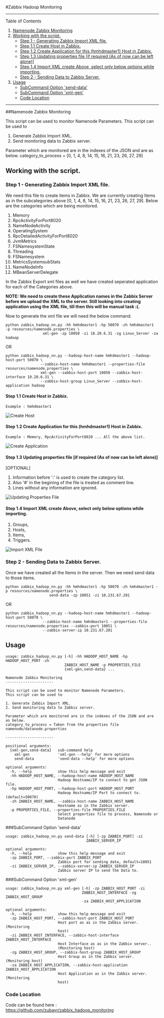 
<a name="Zabbix Hadoop Monitoring"></a>

#Zabbix Hadoop Monitoring


---

Table of Contents

1. <a href="#Namenode Zabbix Monitoring">Namenode Zabbix Monitoring</a>
2. <a href="#Working with the script.">Working with the script.</a>
	 * <a href="#Step 1 - Generating Zabbix Import XML file.">Step 1 - Generating Zabbix Import XML file.</a>
	 * <a href="#Step 1.1 Create Host in Zabbix.">Step 1.1 Create Host in Zabbix.</a>
	 * <a href="#Step 1.2 Create Application for this (hmhdmaster1) Host in Zabbix.">Step 1.2 Create Application for this (hmhdmaster1) Host in Zabbix.</a>
	 * <a href="#Step 1.3 Updating properties file [if required (As of now can be left alone)]">Step 1.3 Updating properties file [if required (As of now can be left alone)]</a>
	 * <a href="#Step 1.4 Import XML create Above, select only below options while importing.">Step 1.4 Import XML create Above, select only below options while importing.</a>
	 * <a href="#Step 2 - Sending Data to Zabbix Server.">Step 2 - Sending Data to Zabbix Server.</a>
3. <a href="#Usage">Usage</a>
	 * <a href="#SubCommand Option 'send-data'">SubCommand Option 'send-data'</a>
	 * <a href="#SubCommand Option 'xml-gen'">SubCommand Option 'xml-gen'</a>
	 * <a href="#Code Location">Code Location</a>

---



<a name="Namenode Zabbix Monitoring"></a>

##Namenode Zabbix Monitoring

This script can be used to monitor Namenode Parameters.
This script can be used to

1. Generate Zabbix Import XML.
2. Send monitoring data to Zabbix server.

Parameter which are monitored are in the indexes of the JSON and are as below.
category_to_process = [0, 1, 4, 8, 14, 15, 16, 21, 23, 26, 27, 29]


<a name="Working with the script."></a>

## Working with the script.


<a name="Step 1 - Generating Zabbix Import XML file."></a>

### Step 1 - Generating Zabbix Import XML file.

We need this file to create items in Zabbix.
We are currently creating Items as in the subcategories above [0, 1, 4, 8, 14, 15, 16, 21, 23, 26, 27, 29]. 
Below are the categories which are being monitored.

1. Memory
2. RpcActivityForPort8020
3. NameNodeActivity
4. OperatingSystem
5. RpcDetailedActivityForPort8020
6. JvmMetrics
7. FSNamesystemState
8. Threading
9. FSNamesystem
10. MetricsSystemsubStats
11. NameNodeInfo
12. MBeanServerDelegate

In the Zabbix Export xml files as well we have created seperated application for each of the Categories above.

**NOTE: We need to create these Application names in the Zabbix Server before we upload the XML to the server.
Still looking into creating application using the XML file, till then this will be manual task :(.**

Now to generate the xml file we will need the below command.

    python zabbix_hadoop_nn.py -hh hmhdmaster1 -hp 50070 -zh hmhdmaster1  -p resources/namenode.properties \
                     xml-gen -zp 10050 -zi 10.20.6.31 -zg Linux_Server -za hadoop
OR   
 
    python zabbix_hadoop_nn.py --hadoop-host-name hmhdmaster1 --hadoop-host-port 50070 \
                    --zabbix-host-name hmhdmaster1 --properties-file resources/namenode.properties \
                    xml-gen --zabbix-host-port 10050 --zabbix-host-interface 10.20.6.31 \
                    --zabbix-host-group Linux_Server --zabbix-host-application hadoop


<a name="Step 1.1 Create Host in Zabbix."></a>

#### Step 1.1 Create Host in Zabbix. 

    Example : hmhdmaster1

![Create Host](./images/hadoop_monitoring_create_host.png "Create Host")


<a name="Step 1.2 Create Application for this (hmhdmaster1) Host in Zabbix."></a>

#### Step 1.2 Create Application for this (hmhdmaster1) Host in Zabbix. 

    Example : Memory, RpcActivityForPort8020 ... All the above list.

![Create Application](./images/hadoop_monitoring_create_application.png "Create Application")


<a name="Step 1.3 Updating properties file [if required (As of now can be left alone)]"></a>

#### Step 1.3 Updating properties file [if required (As of now can be left alone)]

[OPTIONAL]

1. Information before ':' is used to create the category list.
2. Also '#' in the begining of the file is treated as comment line.
3. Lines without any information are ignored.

![Updating Properties File](./images/hadoop_monitoring_properties_file.png "Update Properties File")


<a name="Step 1.4 Import XML create Above, select only below options while importing."></a>

#### Step 1.4 Import XML create Above, select only below options while importing.

1. Groups, 
2. Hosts, 
3. Items, 
4. Triggers.

![Import XML FIle](./images/hadoop_monitoring_import_xml.png "Import XML File")


<a name="Step 2 - Sending Data to Zabbix Server."></a>

### Step 2 - Sending Data to Zabbix Server.

Once we have created all the Items in the server.
Then we need send data to those items. 

    python zabbix_hadoop_nn.py -hh hmhdmaster1 -hp 50070 -zh hmhdmaster1 -p resources/namenode.properties \
                        send-data -zp 10051 -zi 10.231.67.201
OR

    python zabbix_hadoop_nn.py --hadoop-host-name hmhdmaster1 --hadoop-host-port 50070 \
                     --zabbix-host-name hmhdmaster1 --properties-file resources/namenode.properties --zabbix-port 10051 \
                     --zabbix-server-ip 10.231.67.201
    
    

<a name="Usage"></a>

## Usage

    usage: zabbix_hadoop_nn.py [-h] -hh HADOOP_HOST_NAME -hp HADOOP_HOST_PORT -zh
                               ZABBIX_HOST_NAME -p PROPERTIES_FILE
                               {xml-gen,send-data} ...
    
    Namenode Zabbix Monitoring
    ----------------------
    
    This script can be used to monitor Namenode Parameters.
    This script can be used to
    
    1. Generate Zabbix Import XML.
    2. Send monitoring data to Zabbix server.
    
    Parameter which are monitored are in the indexes of the JSON and are as below.
    category_to_process = Taken from the properties file namenode/datanode.properties
    
    ----------------------
    
    positional arguments:
      {xml-gen,send-data}   sub-command help
        xml-gen             'xml-gen --help' for more options
        send-data           'send-data --help' for more options
    
    optional arguments:
      -h, --help            show this help message and exit
      -hh HADOOP_HOST_NAME, --hadoop-host-name HADOOP_HOST_NAME
                            Hadoop Hostname/IP to connect to get JSON file.
      -hp HADOOP_HOST_PORT, --hadoop-host-port HADOOP_HOST_PORT
                            Hadoop Hostname/IP Port to connect to. (default=50070)
      -zh ZABBIX_HOST_NAME, --zabbix-host-name ZABBIX_HOST_NAME
                            Hostname as in the Zabbix server.
      -p PROPERTIES_FILE, --properties-file PROPERTIES_FILE
                            Select properties file to process, Namenode or
                            Datanode
        



<a name="SubCommand Option 'send-data'"></a>

###SubCommand Option 'send-data'

    usage: zabbix_hadoop_nn.py send-data [-h] [-zp ZABBIX_PORT] -zi
                                         ZABBIX_SERVER_IP
    
    optional arguments:
      -h, --help            show this help message and exit
      -zp ZABBIX_PORT, --zabbix-port ZABBIX_PORT
                            Zabbix port for sending data, default=10051
      -zi ZABBIX_SERVER_IP, --zabbix-server-ip ZABBIX_SERVER_IP
                            Zabbix server IP to send the Data to.


<a name="SubCommand Option 'xml-gen'"></a>

###SubCommand Option 'xml-gen'

    usage: zabbix_hadoop_nn.py xml-gen [-h] -zp ZABBIX_HOST_PORT -zi
                                       ZABBIX_HOST_INTERFACE -zg ZABBIX_HOST_GROUP
                                       -za ZABBIX_HOST_APPLICATION
    
    optional arguments:
      -h, --help            show this help message and exit
      -zp ZABBIX_HOST_PORT, --zabbix-host-port ZABBIX_HOST_PORT
                            Host port as as in the Zabbix server. (Monitoring
                            host)
      -zi ZABBIX_HOST_INTERFACE, --zabbix-host-interface ZABBIX_HOST_INTERFACE
                            Host Interface as as in the Zabbix server..
                            (Monitoring host)
      -zg ZABBIX_HOST_GROUP, --zabbix-host-group ZABBIX_HOST_GROUP
                            Host Group as in the Zabbix server. (Monitoring host)
      -za ZABBIX_HOST_APPLICATION, --zabbix-host-application ZABBIX_HOST_APPLICATION
                            Host Application as in the Zabbix server. (Monitoring
                            host)
                            

<a name="Code Location"></a>

### Code Location 
Code can be found here : <https://github.com/zubayr/zabbix_hadoop_monitoring>


